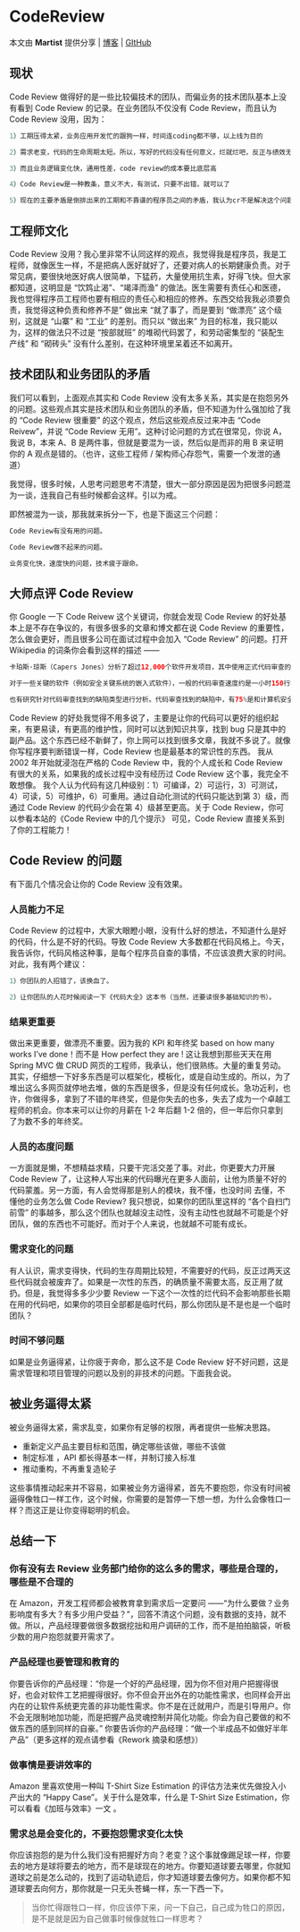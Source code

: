 # CodeReview

本文由 **Martist** 提供分享 | [博客](http://www.martist.cn) | [GItHub](https://github.com/ma1203580780)

## 现状

Code Review 做得好的是一些比较偏技术的团队，而偏业务的技术团队基本上没有看到 Code Review 的记录。在业务团队不仅没有 Code Review，而且认为 Code Review 没用，因为：

```php
1）工期压得太紧，业务应用开发忙的跟狗一样，时间连coding都不够，以上线为目的

2）需求老变，代码的生命周期太短。所以，写好的代码没有任何意义，烂就烂吧，反正与绩效无关

3）而且业务逻辑变化快，通用性差，code review的成本要比底层高

4）Code Review是一种教条，意义不大，有测试，只要不出错，就可以了

5）现在的主要矛盾是倒排出来的工期和不靠谱的程序员之间的矛盾，我认为cr不是解决这个问题的银弹。不从实际情况出发光打正义的嘴炮实在太过于自慰了 。
```



## 工程师文化

Code Review 没用？我心里非常不认同这样的观点，我觉得我是程序员，我是工程师，就像医生一样，不是把病人医好就好了，还要对病人的长期健康负责。对于常见病，要很快地医好病人很简单，下猛药，大量使用抗生素，好得飞快。但大家都知道，这明显是 “饮鸩止渴”、“竭泽而渔” 的做法。医生需要有责任心和医德，我也觉得程序员工程师也要有相应的责任心和相应的修养。东西交给我我必须要负责，我觉得这种负责和修养不是” 做出来 “就了事了，而是要到 “做漂亮” 这个级别，这就是 “山寨” 和 “工业” 的差别。而只以 “做出来” 为目的标准，我只能以为，这样的做法只不过是 “按部就班” 的堆砌代码罢了，和劳动密集型的 “装配生产线” 和 “砌砖头” 没有什么差别，在这种环境里呆着还不如离开。



## 技术团队和业务团队的矛盾

我们可以看到，上面观点其实和 Code Review 没有太多关系，其实是在抱怨另外的问题。这些观点其实是技术团队和业务团队的矛盾，但不知道为什么强加给了我的 “Code Review 很重要” 的这个观点，然后这些观点反过来冲击 “Code Reivew”，并说 “Code Review 无用”。这种讨论问题的方式在很常见，你说 A，我说 B，本来 A、B 是两件事，但就是要混为一谈，然后似是而非的用 B 来证明你的 A 观点是错的。（也许，这些工程师 / 架构师心存怨气，需要一个发泄的通道）

我觉得，很多时候，人思考问题思考不清楚，很大一部分原因是因为把很多问题混为一谈，连我自己有些时候都会这样。引以为戒。

即然被混为一谈，那我就来拆分一下，也是下面这三个问题：

```php
Code Review有没有用的问题。

Code Review做不起来的问题。

业务变化快，速度快的问题，技术疲于跟命。
```



## 大师点评 Code Review

你 Google 一下 Code Reivew 这个关键词，你就会发现 Code Review 的好处基本上是不存在争议的，有很多很多的文章和博文都在说 Code Review 的重要性，怎么做会更好，而且很多公司在面试过程中会加入 “Code Review” 的问题。打开 Wikipedia 的词条你会看到这样的描述 ——

```php
卡珀斯·琼斯（Capers Jones）分析了超过12,000个软件开发项目，其中使用正式代码审查的项目，发现潜在缺陷率约在60-65%之间，若是非正式的代码审查，发现潜在缺陷率不到50%。大部分的测试，发现的潜在缺陷率会在30%左右。

对于一些关键的软件（例如安全关键系统的嵌入式软件），一般的代码审查速度约是一小时150行程序码，一小时审查数百行程序码的审查速度太快，可能无法找到程序中的问题。代码审查一般可以找到及移除约65%的错误，最高可以到85%。

也有研究针对代码审查找到的缺陷类型进行分析。代码审查找到的缺陷中，有75%是和计算机安全隐患有关。对于产品生命周期很长的软件公司而言，代码审查是很有效的工具。
```

Code Review 的好处我觉得不用多说了，主要是让你的代码可以更好的组织起来，有更易读，有更高的维护性，同时可以达到知识共享，找到 bug 只是其中的副产品。这个东西已经不新鲜了，你上网可以找到很多文章，我就不多说了。就像你写程序要判断错误一样，Code Review 也是最基本的常识性的东西。
我从 2002 年开始就浸泡在严格的 Code Review 中，我的个人成长和 Code Review 有很大的关系，如果我的成长过程中没有经历过 Code Review 这个事，我完全不敢想像。
我个人认为代码有这几种级别：1）可编译，2）可运行，3）可测试，4）可读，5）可维护，6）可重用。通过自动化测试的代码只能达到第 3）级，而通过 Code Review 的代码少会在第 4）级甚至更高。关于 Code Review，你可以参看本站的《Code Review 中的几个提示》
可见，Code Review 直接关系到了你的工程能力！



## Code Review 的问题

有下面几个情况会让你的 Code Review 没有效果。



### 人员能力不足

Code Review 的过程中，大家大眼瞪小眼，没有什么好的想法，不知道什么是好的代码，什么是不好的代码。导致 Code Review 大多数都在代码风格上。今天，我告诉你，代码风格这种事，是每个程序员自查的事情，不应该浪费大家的时间。对此，我有两个建议：

```php
1）你团队的人招错了，该换血了。

2）让你团队的人花时候阅读一下《代码大全》这本书（当然，还要读很多基础知识的书）。
```



### 结果更重要

做出来更重要，做漂亮不重要。因为我的 KPI 和年终奖 based on how many works I’ve done！而不是 How perfect they are ! 这让我想到那些天天在用 Spring MVC 做 CRUD 网页的工程师，我承认，他们很熟练。大量的重复劳动。其实，仔细想一下好多东西是可以框架化，模板化，或是自动生成的。所以，为了堆出这么多网页就停地去堆，做的东西是很多，但是没有任何成长。急功近利，也许，你做得多，拿到了不错的年终奖，但是你失去的也多，失去了成为一个卓越工程师的机会。你本来可以让你的月薪在 1-2 年后翻 1-2 倍的，但一年后你只拿到了为数不多的年终奖。



### 人员的态度问题

一方面就是懒，不想精益求精，只要干完活交差了事。对此，你更要大力开展 Code Review 了，让这种人写出来的代码曝光在更多人面前，让他为质量不好的代码蒙羞。另一方面，有人会觉得那是别人的模块，我不懂，也没时间 去懂，不懂他的业务怎么做 Code Review? 我只想说，如果你的团队里这样的 “各个自扫门前雪” 的事越多，那么这个团队也就越没主动性，没有主动性也就越不可能是个好团队，做的东西也不可能好。而对于个人来说，也就越不可能有成长。



### 需求变化的问题

有人认识，需求变得快，代码的生存周期比较短，不需要好的代码，反正过两天这些代码就会被废弃了。如果是一次性的东西，的确质量不需要太高，反正用了就扔。但是，我觉得多多少少要 Review 一下这个一次性的烂代码不会影响那些长期在用的代码吧，如果你的项目全部都是临时代码，那么你团队是不是也是一个临时团队？



### 时间不够问题

如果是业务逼得紧，让你疲于奔命，那么这不是 Code Review 好不好问题，这是需求管理和项目管理的问题以及别的非技术的问题。下面我会说。



## 被业务逼得太紧

被业务逼得太紧，需求乱变，如果你有足够的权限，再者提供一些解决思路。

- 重新定义产品主要目标和范围，确定哪些该做，哪些不该做
- 制定标准 ，API 都长得基本一样，并制订接入标准
- 推动重构，不再重复造轮子

这些事情推动起来并不容易，如果被业务方逼得紧，首先不要抱怨，你没有时间被逼得像牲口一样工作，这个时候，你需要的是暂停一下想一想，为什么会像牲口一样？而这正是让你变得聪明的机会。



## 总结一下



### 你有没有去 Review 业务部门给你的这么多的需求，哪些是合理的，哪些是不合理的

在 Amazon，开发工程师都会被教育拿到需求后一定要问 ——“为什么要做？业务影响度有多大？有多少用户受益？”，回答不清这个问题，没有数据的支持，就不做。所以，产品经理要做很多数据挖拙和用户调研的工作，而不是拍拍脑袋，听极少数的用户抱怨就要开需求了。



### 产品经理也要管理和教育的

你要告诉你的产品经理：“你是一个好的产品经理，因为你不但对用户把握得很好，也会对软件工艺把握得很好。你不但会开出外在的功能性需求，也同样会开出内在的让软件系统更完善的非功能性需求。你不是在迁就用户，而是引导用户。你不会无限制地加功能，而是把握产品灵魂控制并简化功能。你会为自己要做的和不做东西的感到同样的自豪。” 你要告诉你的产品经理：“做一个半成品不如做好半年产品”（更多这样的观点请参看《Rework 摘录和感想》）



### 做事情是要讲效率的

Amazon 里喜欢使用一种叫 T-Shirt Size Estimation 的评估方法来优先做投入小产出大的 “Happy Case”。关于什么是效率，什么是 T-Shirt Size Estimation，你可以看看《加班与效率》一文 。



### 需求总是会变化的，不要抱怨需求变化太快

你应该抱怨的是为什么我们没有把握好方向？老变？这个事就像踢足球一样，你要去的地方是球将要去的地方，而不是球现在的地方。你要知道球要去哪里，你就知道球之前是怎么动的，找到了运动轨迹后，你才知道球要去像何方。如果你都不知道球要去向何方，那你就是一只无头苍蝇一样，东一下西一下。

> 当你忙得跟牲口一样，你应该停下来，问一下自己，自己成为牲口的原因，是不是就是因为自己做事时候像就牲口一样思考？